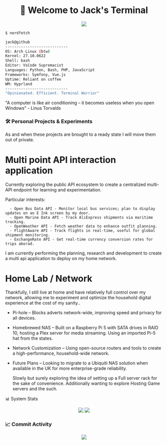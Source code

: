 <!-- Jack Witney | Terminal-Style GitHub Profile -->
<h1 align="center">👋 Welcome to Jack's Terminal</h1>
<p align="center">
  <img src="https://skillicons.dev/icons?i=linux,bash,python,php,js,docker,git,vim" />
</p>


```bash
$ nerdfetch

jack@github
----------------------------
OS: Arch Linux (btw)
Kernel: 27.10.0622
Shell: bash
Editor: VsCode Supremacist
Languages: Python, Bash, PHP, JavaScript
Frameworks: Symfony, Vue.js
Uptime: Reliant on coffee
WM: Hyprland
----------------------------
"Opinionated. Efficient. Terminal Warrior"
```

"A computer is like air conditioning – it becomes useless when you open Windows" - Linus Torvalds


### 🛠 Personal Projects & Experiments

As and when  these projects are brought to a ready state I will move them out of private.

# Multi point API interaction application
  Currently exploring the public API ecosystem to create a centralized multi-API endpoint for learning and experimentation.
  
  Particular interests:
  ```
    - Open Bus Data API - Monitor local bus services; plan to display updates on an E Ink screen by my door.
    - Open Marine Data API - Track AliExpress shipments via maritime tracking.
    - OpenWeather API - Fetch weather data to enhance outfit planning.
    - FlightAware API - Track flights in real-time, useful for global shipment monitoring.
    - ExchangeRate API - Get real-time currency conversion rates for trips aborad.
  ```
  I am currently performing the planning, research and development to create a multi api application to deploy on my home network.

# Home Lab / Network

Thankfully, I still live at home and have relatively full control over my network, allowing me to experiment and optimize the household digital experience at the cost of my sanity..  

- Pi-hole – Blocks adverts network-wide, improving speed and privacy for all devices.  
- Homebrewed NAS – Built on a Raspberry Pi 5 with SATA drives in RAID 10, hosting a Plex server for media streaming. Using an imported Pi-5 hat from the states.  
- Network Customization – Using open-source routers and tools to create a high-performance, household-wide network.  
- Future Plans – Looking to migrate to a Ubiquiti NAS solution when available in the UK for more enterprise-grade reliability.  

  Slowly but surely exploring the idea of setting up a Full server rack for the sake of convenience. Additionally wanting to explore Hosting Game servers and the such.

📊 System Stats
<p align="center"> <img src="https://github-readme-stats.vercel.app/api?username=jackwitney&show_icons=true&theme=tokyonight&hide_border=true&custom_title=System%20Usage%20Overview" /> <img src="https://github-readme-stats.vercel.app/api/top-langs/?username=jackwitney&layout=compact&theme=tokyonight&hide_border=true" /> </p>

### 📈 Commit Activity
<p align="center">
  <img src="https://github-readme-activity-graph.vercel.app/graph?username=jackwitney&theme=tokyo-night&hide_border=true&area=true&custom_title=Commit%20History" />
</p>

